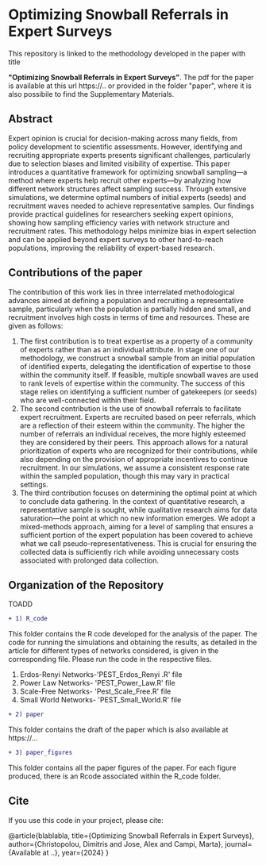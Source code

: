 # Optimizing Snowball Referrals in Expert Surveys
This repository is linked to the methodology developed in the paper with title

**"Optimizing Snowball Referrals in Expert Surveys"**. The pdf for the paper is available at this url https://.. or provided in the folder "paper", where it is also possibile to find the Supplementary Materials.

## **Abstract**

Expert opinion is crucial for decision-making across many fields, from policy development to scientific assessments. However, identifying and recruiting appropriate experts presents significant challenges, particularly due to selection biases and limited visibility of expertise. This paper introduces a quantitative framework for optimizing snowball sampling—a method where experts help recruit other experts—by analyzing how different network structures affect sampling success. Through extensive simulations, we determine optimal numbers of initial experts (seeds) and recruitment waves needed to achieve representative samples. Our findings provide practical guidelines for researchers seeking expert opinions, showing how sampling efficiency varies with network structure and recruitment rates. This methodology helps minimize bias in expert selection and can be applied beyond expert surveys to other hard-to-reach populations, improving the reliability of expert-based research. 


## Contributions of the paper
The contribution of this work lies in three interrelated methodological advances aimed at defining a population and recruiting a representative sample, particularly when the population is partially hidden and small, and recruitment involves high costs in terms of time and resources. These are given as follows:
1. The first contribution is to treat expertise as a property of a community of experts rather than as an individual attribute. In stage one of our methodology, we construct a snowball sample from an initial population of identified experts, delegating the identification of expertise to those within the community itself. If feasible, multiple snowball waves are used to rank levels of expertise within the community. The success of this stage relies on identifying a sufficient number of gatekeepers (or seeds) who are well-connected within their field.
2. The second contribution is the use of snowball referrals to facilitate expert recruitment. Experts are recruited based on peer referrals, which are a reflection of their esteem within the community. The higher the number of referrals an individual receives, the more highly esteemed they are considered by their peers. This approach allows for a natural prioritization of experts who are recognized for their contributions, while also depending on the provision of appropriate incentives to continue recruitment. In our simulations, we assume a consistent response rate within the sampled population, though this may vary in practical settings.
3. The third contribution focuses on determining the optimal point at which to conclude data gathering. In the context of quantitative research, a representative sample is sought, while qualitative research aims for data saturation—the point at which no new information emerges. We adopt a mixed-methods approach, aiming for a level of sampling that ensures a sufficient portion of the expert population has been covered to achieve what we call pseudo-representativeness. This is crucial for ensuring the collected data is sufficiently rich while avoiding unnecessary costs associated with prolonged data collection.

## Organization of the Repository
TOADD

```diff
+ 1) R_code 
```
This folder contains the R code developed for the analysis of the paper. The code for running the simulations and obtaining the results, as detailed in the article for different types of networks considered, is given in the corresponding file. Please run the code in the respective files.

1.  Erdos-Renyi Networks-'PEST_Erdos_Renyi .R' file
2.  Power Law Networks- 'PEST_Power_Law.R' file
3.  Scale-Free Networks- 'Pest_Scale_Free.R' file
4.  Small World Networks- 'PEST_Small_World.R' file

```diff
+ 2) paper 
```
This folder contains the draft of the paper which is also available at https://...

```diff
+ 3) paper_figures 
```
This folder contains all the paper figures of the paper. For each figure produced, there is an Rcode associated within the R_code folder.


## Cite

If you use this code in your project, please cite:

@article{blablabla,
  title={Optimizing Snowball Referrals in Expert Surveys},
  author={Christopolou, Dimitris and Jose, Alex and Campi, Marta},
  journal={Available at ..},
  year={2024}
}

